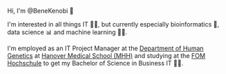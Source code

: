 Hi, I'm @BeneKenobi 👋

I'm interested in all things IT 👨‍💻, but currently especially bioinformatics 🧬, data science 📊 and machine learning 🤖🧠.

I'm employed as an IT Project Manager at the [Department of Human Genetics](https://www.mhh.de/en/human-genetics) at [Hanover Medical School (MHH)](https://www.mhh.de/en) and studying at the [FOM Hochschule](https://www.fom.de/) to get my Bachelor of Science in Business IT 👨‍🎓.
